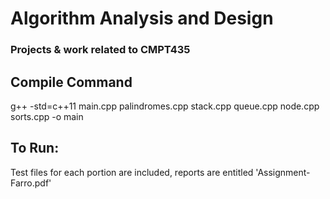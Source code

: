 # Algorithm Analysis and Design
### Projects & work related to CMPT435

## Compile Command
g++ -std=c++11 main.cpp palindromes.cpp stack.cpp queue.cpp node.cpp sorts.cpp -o main

## To Run:
Test files for each portion are included, reports are entitled 'Assignment-Farro.pdf'